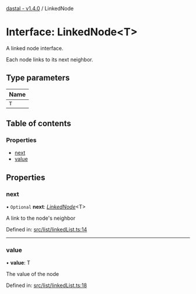 [dastal - v1.4.0](../README.md) / LinkedNode

# Interface: LinkedNode<T\>

A linked node interface.

Each node links to its next neighbor.

## Type parameters

| Name |
| :------ |
| `T` |

## Table of contents

### Properties

- [next](linkednode.md#next)
- [value](linkednode.md#value)

## Properties

### next

• `Optional` **next**: [*LinkedNode*](linkednode.md)<T\>

A link to the node's neighbor

Defined in: [src/list/linkedList.ts:14](https://github.com/havelessbemore/dastal/blob/ae4a0f6/src/list/linkedList.ts#L14)

___

### value

• **value**: T

The value of the node

Defined in: [src/list/linkedList.ts:18](https://github.com/havelessbemore/dastal/blob/ae4a0f6/src/list/linkedList.ts#L18)
